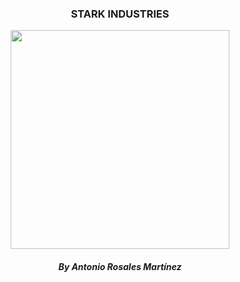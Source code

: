 <center>
<h3>STARK INDUSTRIES</h3>
<img width="350" src="https://logos-marcas.com/wp-content/uploads/2020/12/Iron-Man-Logo.png" />
<h5>By Antonio Rosales Martínez</h5>
</center>